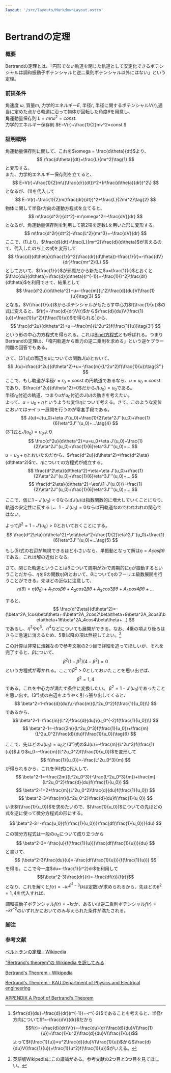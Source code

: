 ```yaml
---
layout: '/src/layouts/MarkdownLayout.astro'
---
```

# Bertrandの定理

### **概要**

Bertrandの定理とは、「円形でない軌道を閉じた軌道として安定化できるポテンシャルは調和振動子ポテンシャルと逆二乗則ポテンシャル以外にはない」という定理。

### **前提条件**

角速度 $\omega$, 質量$m$, 力学的エネルギー$E$, 半径$r$, 半径に関するポテンシャル$V(r)$,適当に定めた点から軌道に沿って物体が回転した角度$\theta$を用意し、\
角運動量保存則 $L=mr\omega^2 = const.$\
力学的エネルギー保存則 $E=V(r)+\frac{1}{2}mv^2=const.$

### **証明概略**

角運動量保存則に関して、これを$\omega = \frac{d\theta}{dt}$より、
$$
\frac{d\theta}{dt}=\frac{L}{mr^2}\tag{1}
$$
と変形する。\
また、力学的エネルギー保存則を立てると、
$$
E=V(r)+\frac{1}{2}m\{(\frac{dr}{dt})^2+(r\frac{d\theta}{dr})^2\}
$$
となるが、$(1)$を代入して
$$
E=V(r)+\frac{1}{2}m(\frac{dr}{dt})^2+\frac{L}{2mr^2}\tag{2}
$$
物体に関して半径$r$方向の運動方程式を立てると、
$$
m\frac{d^2r}{dt^2}-mr\omega^2=-\frac{dV}{dr}
$$
となるが、角運動量保存則を利用して第2項を定数$L$を用いた形に変形する。
$$
m\frac{d^2r}{dt^2}-\frac{L^2}{mr^3}=-\frac{dV}{dr}
$$
ここで、$(1)$より、$\frac{d}{dt}=\frac{L}{mr^2}\frac{d}{d\theta}$が言えるので、代入したのち上の式を変形して
$$
\frac{d}{d\theta}(\frac{1}{r^2}\frac{dr}{d\theta})-\frac{1}{r}=-\frac{dV}{dr}\frac{mr^2}{L}
$$
としておいて、$\frac{1}{r}$が邪魔だから新たに$u=\frac{1}{r}$とおくと$\frac{du}{d\theta}=\frac{d}{d\theta}(r^{-1})=-\frac{1}{r^2}\frac{dr}{d\theta}$を利用できて、結果として
$$
\frac{d^2u}{d\theta^2}+u=-\frac{m}{L^2}\frac{d}{du}V(\frac{1}{u})\tag{3}
$$
となる。$V(\frac{1}{u})$からポテンシャルがもたらす中心力$f(\frac{1}{u})$の式に変えると、$f(r)=-\frac{d}{dr}V(r)$から$\frac{d}{du}V(\frac{1}{u})=\frac{1}{u^2}f(\frac{1}{u})$を得られる[^1]から、
$$
\frac{d^2u}{d\theta^2}+u=-\frac{m}{L^2u^2}f(\frac{1}{u})\tag{3'}
$$
という形の中心力方程式を得られる。これは[Binet方程式](https://ja.wikipedia.org/wiki/ビネ方程式)とも呼ばれる。つまりBertrandの定理は、「楕円軌道から重力の逆二乗則を求める」という逆ケプラー問題の回答でもある。

さて、$(3')$式の両辺を$u$についての関数$J(u)$とおいて、
$$
J(u)=\frac{d^2u}{d\theta^2}+u=-\frac{m}{L^2u^2}f(\frac{1}{u})\tag{3''}
$$
ここで、もし軌道が半径$r=r_0=const.$の円軌道であるなら、$u=u_0=const.$であり、$\frac{d^2u}{d\theta^2}=0$だから$J(u_0)=u_0$である。\
半径$r_0$付近の軌道、つまり$u$が$u_0$付近の$J(u)$の動きを考えたい。\
よって、$u=u_0+\eta$というような変位$\eta$について考える。さて、このような変位においてはテイラー展開を行うのが常套手段である。
$$
J(u)=J(u_0)+\eta J'(u_0)+\frac{1}{2}\eta^2J''(u_0)+\frac{1}{6}\eta^3J'''(u_0)+...\tag{4}
$$
$(3'')$式と$J(u_0)=u_0$より
$$
\frac{d^2u}{d\theta^2}+u=u_0+\eta J'(u_0)+\frac{1}{2}\eta^2J''(u_0)+\frac{1}{6}\eta^3J'''(u_0)+...
$$
$u=u_0+\eta$とおいたのだから、$\frac{d^2u}{d\theta^2}=\frac{d^2\eta}{d\theta^2}$で、$\eta$についての方程式が成立する。
$$
\frac{d^2\eta}{d\theta^2}+\eta=\eta J'(u_0)+\frac{1}{2}\eta^2J''(u_0)+\frac{1}{6}\eta^3J'''(u_0)+...
$$
$$
\frac{d^2\eta}{d\theta^2}+\eta\{1-J'(u_0)\}=\frac{1}{2}\eta^2J''(u_0)+\frac{1}{6}\eta^3J'''(u_0)+...
$$

ここで、仮に$1-J'(u_0)<0$ならば$J(u)$は指数関数的に増大していくことになり、軌道の安定性に反するし、$1-J'(u_0)=0$ならば円軌道なのでわれわれの関心ではない。

よって$\beta^2=1-J'(u_0)>0$とおいておくことにする。
$$
\frac{d^2\eta}{d\theta^2}+\eta\beta^2=\frac{1}{2}\eta^2J''(u_0)+\frac{1}{6}\eta^3J'''(u_0)+...\tag{5}
$$

もし$(5)$式の右辺が無視できるほど小さいなら、単振動となって解は$\eta=Acos\beta\theta$である。これは解の近似となる。

さて、閉じた軌道ということは$\theta$について周期が$2\pi$で周期的に$\eta$が振動するということだから、$\eta$を$\theta$の関数$\eta(\theta)$とおいて、$\theta$について$\eta$のフーリエ級数展開を行うことができる。先ほどの近似に注意して、
$$
\eta(\theta)=\eta(\theta_0)+A_1cos\beta\theta+A_2cos2\beta\theta+A_3cos3\beta\theta+A_4cos4\beta\theta+...
$$

すると、
$$
\frac{d^2\eta}{d\theta^2}=-(\beta^2A_1cos\beta\theta+4\beta^2A_2cos2\beta\theta+9\beta^2A_3cos3\beta\theta+16\beta^2A_4cos4\beta\theta+...)
$$
であるし、$\eta^2$や$\eta^3$、$\eta^4$などについても展開ができる。なお、4乗の項より後ろはさらに急速に消えるため、5乗以降の項は無視してよい。[^2]

この計算は非常に煩雑なので参考文献の2つ目で詳細を追ってほしいが、それを完了すると、$\beta$について、
$$
\beta^2(1-\beta^2)(4-\beta^2)=0
$$
という方程式が導かれる。ここで$\beta^2>0$としておいたことを思い出せば、
$$
\beta^2=1,4
$$
である。これを中心力が満たす条件に変換したい。
$\beta^2=1-J'(u_0)$であったことを思い出す。$(3'')$式の右辺をようやく引っ張り出してくると、
$$
\beta^2=1-\frac{d}{du}\{-\frac{m}{L^2u_0^2}f(\frac{1}{u_0})\}
$$
であるから、
$$
\beta^2-1=\frac{m}{L^2}\frac{d}{du}\{u_0^{-2}f(\frac{1}{u_0})\}
$$
$$
\beta^2-1=-\frac{2m}{L^2u_0^3}f(\frac{1}{u_0})+\frac{m}{L^2u_0^2}\frac{d}{du}f(\frac{1}{u_0})\tag{6}
$$

ここで、先ほどの$J(u_0)=u_0$と$(3'')$式の$J(u)=-\frac{m}{L^2u^2}f(\frac{1}{u})$より$u_0=-\frac{m}{L^2u_0^2}f(\frac{1}{u_0})$を変形して
$$
f(\frac{1}{u_0})=-\frac{L^2u_0^3}{m}
$$
が得られるから、これを$(6)$式に代入して、
$$
\beta^2-1=-\frac{2m}{L^2u_0^3}(-\frac{L^2u_0^3}{m})+\frac{m}{L^2u_0^2}\frac{d}{du}f(\frac{1}{u_0})
$$
$$
\beta^2-1=2+\frac{m}{L^2u_0^2}\frac{d}{du}f(\frac{1}{u_0})
$$
$$
\beta^2-3=\frac{m}{L^2u_0^2}\frac{d}{du}f(\frac{1}{u_0})
$$
いま$f(\frac{1}{u_0})$を求めたいので、$(\frac{1}{u_0})$についての先ほどの式を逆に使って微分方程式の形にする。

$$
\beta^2-3=-\frac{u_0}{f(\frac{1}{u_0})}\frac{df(\frac{1}{u_0})}{du}
$$

この微分方程式は一般の$u_0$について成り立つから
$$
\beta^2-3=-\frac{u}{f(\frac{1}{u})}\frac{df(\frac{1}{u})}{du}
$$
と書けて、
$$
(\beta^2-3)\frac{du}{u}=-\frac{df(\frac{1}{u})}{f(\frac{1}{u})}
$$
を得る。ここで今一度$du=-\frac{1}{r^2}dr$を利用して
$$(\beta^2-3)\frac{dr}{r}=-\frac{df(r)}{f(r)}$$
となり、これを解くと$f(r)=-kr^{\beta^2-3}$($k$は定数)が求められるから、先ほどの$\beta^2=1,4$を代入すれば、

調和振動子ポテンシャル$f(r)=-kr$か、あるいは逆二乗則ポテンシャル$f(r)=-kr^{-2}$のいずれかにおいてのみ与えられた条件が満たされる。

### 脚注

[^1]: $\frac{d}{du}=\frac{d}{dr}(r^{-1})=-r^{-2}$であることを考えると、半径$r$方向について$f=-\frac{dV}{dr}$だから$$f(r)=-\frac{d}{dr}V(r)=-\frac{du}{dr}\frac{d}{du}V(\frac{1}{u})=\frac{1}{u^2}\frac{d}{du}V(\frac{1}{u})$$よって$f(\frac{1}{u})=u^2\frac{d}{du}V(\frac{1}{u})$から$\frac{d}{du}V(\frac{1}{u})=\frac{1}{u^2}f(\frac{1}{u})$がいえる。

[^2]: 英語版Wikipediaにこの議論がある。参考文献の2つ目と3つ目を見てほしい。

### 参考文献

[ベルトランの定理 - Wikipedia](https://ja.m.wikipedia.org/wiki/%E3%83%99%E3%83%AB%E3%83%88%E3%83%A9%E3%83%B3%E3%81%AE%E5%AE%9A%E7%90%86)

[&quot;Bertrand&#39;s theorem&quot;の Wikipedia を訳してみる](https://tnakabou.seesaa.net/article/202104article_18.html)

[Bertrand's Theorem - Wikipedia](https://en.m.wikipedia.org/wiki/Bertrand's_theorem)

[Bertrand's Theorem - KAU Department of Physics and Electrical engineering](https://jfuchs.hotell.kau.se/kurs/amek/prst/12_bert.pdf)

[APPENDIX A Proof of Bertrand's Theorem](http://scipp.ucsc.edu/~profumo/teaching/phys210_12/bertrand.pdf)
